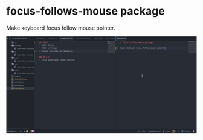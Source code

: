 # focus-follows-mouse package

Make keyboard focus follow mouse pointer.

![Screencast](https://raw.githubusercontent.com/ktosiek/focus-follows-mouse/master/docs/screencast.gif)
